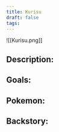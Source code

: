 ```yaml
---
title: Kurisu
draft: false
tags:
---
```

![[Kurisu.png]]
## Description:

## Goals:

## Pokemon:

## Backstory: